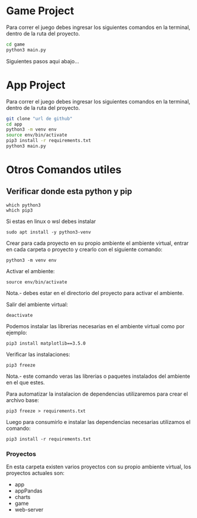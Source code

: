 # Game Project

Para correr el juego debes ingresar los siguientes comandos en la terminal, dentro de la ruta del proyecto.

```sh
cd game
python3 main.py
```
Siguientes pasos aqui abajo...

# App Project

Para correr el juego debes ingresar los siguientes comandos en la terminal, dentro de la ruta del proyecto.

```sh
git clone "url de github"
cd app
python3 -m venv env
source env/bin/activate
pip3 install -r requirements.txt
python3 main.py
```

# Otros Comandos utiles

## Verificar donde esta python y pip

```
which python3
which pip3
```
Si estas en linux o wsl debes instalar
```
sudo apt install -y python3-venv
```

Crear para cada proyecto en su propio ambiente el ambiente virtual, entrar en cada carpeta o proyecto y crearlo con el siguiente comando:
```
python3 -m venv env
```

Activar el ambiente:
```
source env/bin/activate
```
Nota.- debes estar en el directorio del proyecto para activar el ambiente.

Salir del ambiente virtual:
```
deactivate
```

Podemos instalar las librerias necesarias en el ambiente virtual como por ejemplo:
```
pip3 install matplotlib==3.5.0
```

Verificar las instalaciones:
```
pip3 freeze
```
Nota.- este comando veras las librerias o paquetes instalados del ambiente en el que estes.

Para automatizar la instalacion de dependencias utilizaremos para crear el archivo base:
```
pip3 freeze > requirements.txt
```

Luego para consumirlo e instalar las dependencias necesarias utilizamos el comando:
```
pip3 install -r requirements.txt
```


### Proyectos

En esta carpeta existen varios proyectos con su propio ambiente virtual, los proyectos actuales son:

* app
* appPandas
* charts
* game
* web-server

 